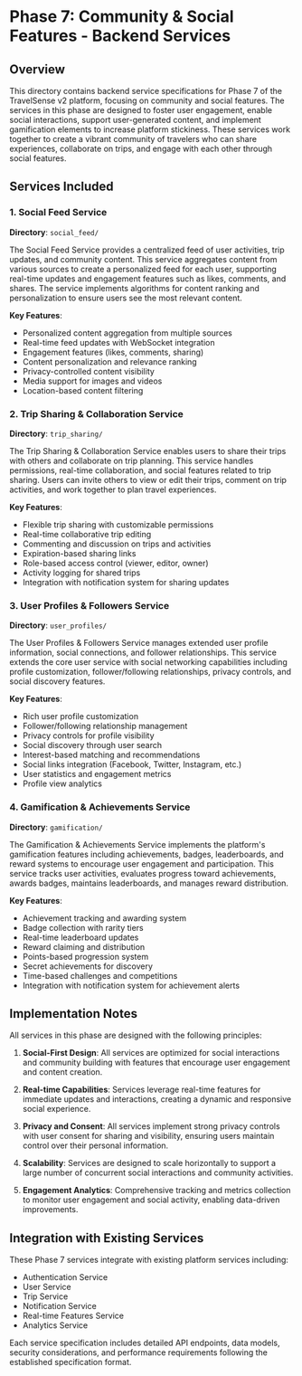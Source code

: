 # Phase 7: Community & Social Features - Backend Services

## Overview
This directory contains backend service specifications for Phase 7 of the TravelSense v2 platform, focusing on community and social features. The services in this phase are designed to foster user engagement, enable social interactions, support user-generated content, and implement gamification elements to increase platform stickiness. These services work together to create a vibrant community of travelers who can share experiences, collaborate on trips, and engage with each other through social features.

## Services Included

### 1. Social Feed Service
**Directory**: `social_feed/`

The Social Feed Service provides a centralized feed of user activities, trip updates, and community content. This service aggregates content from various sources to create a personalized feed for each user, supporting real-time updates and engagement features such as likes, comments, and shares. The service implements algorithms for content ranking and personalization to ensure users see the most relevant content.

**Key Features**:
- Personalized content aggregation from multiple sources
- Real-time feed updates with WebSocket integration
- Engagement features (likes, comments, sharing)
- Content personalization and relevance ranking
- Privacy-controlled content visibility
- Media support for images and videos
- Location-based content filtering

### 2. Trip Sharing & Collaboration Service
**Directory**: `trip_sharing/`

The Trip Sharing & Collaboration Service enables users to share their trips with others and collaborate on trip planning. This service handles permissions, real-time collaboration, and social features related to trip sharing. Users can invite others to view or edit their trips, comment on trip activities, and work together to plan travel experiences.

**Key Features**:
- Flexible trip sharing with customizable permissions
- Real-time collaborative trip editing
- Commenting and discussion on trips and activities
- Expiration-based sharing links
- Role-based access control (viewer, editor, owner)
- Activity logging for shared trips
- Integration with notification system for sharing updates

### 3. User Profiles & Followers Service
**Directory**: `user_profiles/`

The User Profiles & Followers Service manages extended user profile information, social connections, and follower relationships. This service extends the core user service with social networking capabilities including profile customization, follower/following relationships, privacy controls, and social discovery features.

**Key Features**:
- Rich user profile customization
- Follower/following relationship management
- Privacy controls for profile visibility
- Social discovery through user search
- Interest-based matching and recommendations
- Social links integration (Facebook, Twitter, Instagram, etc.)
- User statistics and engagement metrics
- Profile view analytics

### 4. Gamification & Achievements Service
**Directory**: `gamification/`

The Gamification & Achievements Service implements the platform's gamification features including achievements, badges, leaderboards, and reward systems to encourage user engagement and participation. This service tracks user activities, evaluates progress toward achievements, awards badges, maintains leaderboards, and manages reward distribution.

**Key Features**:
- Achievement tracking and awarding system
- Badge collection with rarity tiers
- Real-time leaderboard updates
- Reward claiming and distribution
- Points-based progression system
- Secret achievements for discovery
- Time-based challenges and competitions
- Integration with notification system for achievement alerts

## Implementation Notes

All services in this phase are designed with the following principles:

1. **Social-First Design**: All services are optimized for social interactions and community building with features that encourage user engagement and content creation.

2. **Real-time Capabilities**: Services leverage real-time features for immediate updates and interactions, creating a dynamic and responsive social experience.

3. **Privacy and Consent**: All services implement strong privacy controls with user consent for sharing and visibility, ensuring users maintain control over their personal information.

4. **Scalability**: Services are designed to scale horizontally to support a large number of concurrent social interactions and community activities.

5. **Engagement Analytics**: Comprehensive tracking and metrics collection to monitor user engagement and social activity, enabling data-driven improvements.

## Integration with Existing Services

These Phase 7 services integrate with existing platform services including:
- Authentication Service
- User Service
- Trip Service
- Notification Service
- Real-time Features Service
- Analytics Service

Each service specification includes detailed API endpoints, data models, security considerations, and performance requirements following the established specification format.